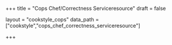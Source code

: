 +++
title = "Cops Chef/Correctness Serviceresource"
draft = false

layout = "cookstyle_cops"
data_path = ["cookstyle","cops_chef_correctness_serviceresource"]

+++

<!-- The content of this page is automatically generated from the
cops_chef_correctness_serviceresource.yml file in github.com/chef/cookstyle/docs-chef-io/data/cookstyle. -->
